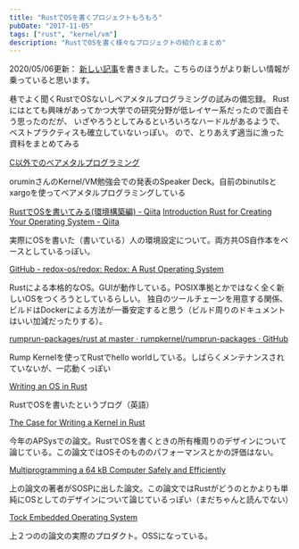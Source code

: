 ```yaml
---
title: "RustでOSを書くプロジェクトもろもろ"
pubDate: "2017-11-05"
tags: ["rust", "kernel/vm"]
description: "RustでOSを書く様々なプロジェクトの紹介とまとめ"
---
```


2020/05/06更新：
[新しい記事](/hexo/2020/05/06/rust-os.html)を書きました。こちらのほうがより新しい情報が乗っていると思います。



巷でよく聞くRustでOSないしベアメタルプログラミングの試みの備忘録。
Rustにはとても興味があってかつ大学での研究分野が低レイヤー系だったので面白そう思ったのだが、
いざやろうとしてみるといろいろなハードルがあるようで、ベストプラクティスも確立していないっぽい。
ので、とりあえず適当に漁った資料をまとめてみる


[C以外でのベアメタルプログラミング](https://speakerdeck.com/orumin/vmmian-qiang-hui-fa-biao-zi-liao)

oruminさんのKernel/VM勉強会での発表のSpeaker Deck。自前のbinutilsとxargoを使ってベアメタルプログラミングしている

[RustでOSを書いてみる(環境構築編) - Qiita](https://qiita.com/kotetuco/items/54af67d5663013ad0db7)
[Introduction Rust for Creating Your Operating System - Qiita](https://qiita.com/mopp/items/9c816d58104752180207)

実際にOSを書いた（書いている）人の環境設定について。両方共OS自作本をベースとしているっぽい。

[GitHub - redox-os/redox: Redox: A Rust Operating System](https://github.com/redox-os/redox)

Rustによる本格的なOS。GUIが動作している。POSIX準拠とかではなく全く新しいOSをつくろうとしているらしい。
独自のツールチェーンを用意する関係、ビルドはDockerによる方法が一番安定すると思う（ビルド周りのドキュメントはいい加減だったりする）。

[rumprun-packages/rust at master · rumpkernel/rumprun-packages · GitHub](https://github.com/rumpkernel/rumprun-packages/tree/master/rust)

Rump Kernelを使ってRustでhello worldしている。しばらくメンテナンスされていないが、一応動くっぽい

[Writing an OS in Rust](https://os.phil-opp.com/)

RustでOSを書いたというブログ（英語）

[The Case for Writing a Kernel in Rust](https://dl.acm.org/citation.cfm?id=3124717)

今年のAPSysでの論文。RustでOSを書くときの所有権周りのデザインについて論じている。この論文ではOSそのもののパフォーマンスとかの評価はない。

[Multiprogramming a 64 kB Computer Safely and Efficiently](http://www.amitlevy.com/papers/tock-sosp2017.pdf)

上の論文の著者がSOSPに出した論文。この論文ではRustがどうのとかよりも単純にOSとしてのデザインについて論じているっぽい（まだちゃんと読んでない）

[Tock Embedded Operating System](https://www.tockos.org/)

上２つのの論文の実際のプロダクト。OSSになっている。
